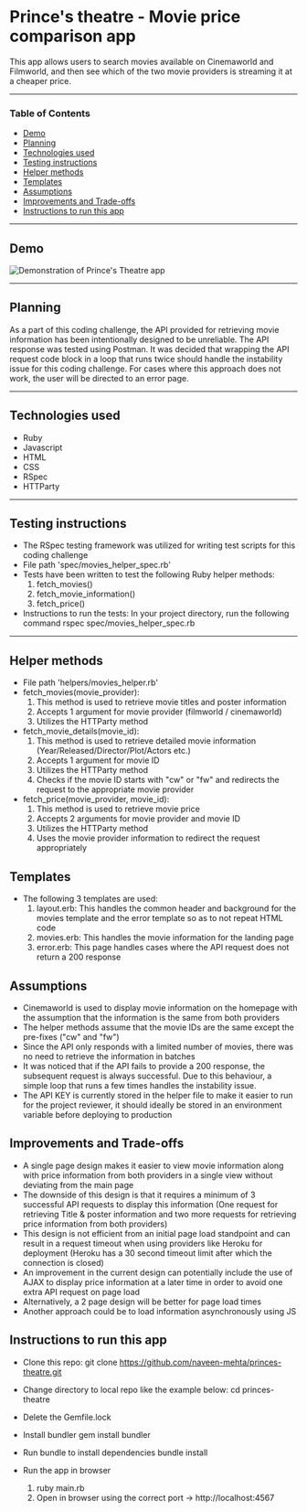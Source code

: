 # Prince's theatre - Movie price comparison app

This app allows users to search movies available on Cinemaworld and Filmworld, and then see which of the two movie providers is streaming it at a cheaper price.  

---
### Table of Contents
  - [Demo](#demo)
  - [Planning](#planning)
  - [Technologies used](#technologies-used)
  - [Testing instructions](#testing-instructions)
  - [Helper methods](#helper-methods)
  - [Templates](#templates)
  - [Assumptions](#assumptions)
  - [Improvements and Trade-offs](#improvements-and-trade-offs)
  - [Instructions to run this app](#instructions-to-run-this-app)

---
## Demo
![Demonstration of Prince's Theatre app](demo.gif)

---
## Planning
As a part of this coding challenge, the API provided for retrieving movie information has been intentionally designed to be unreliable. The API response was tested using Postman. It was decided that wrapping the API request code block in a loop that runs twice should handle the instability issue for this coding challenge. For cases where this approach does not work, the user will be directed to an error page.        

---
## Technologies used
- Ruby
- Javascript
- HTML
- CSS
- RSpec
- HTTParty

---
## Testing instructions
- The RSpec testing framework was utilized for writing test scripts for this coding challenge  
- File path 'spec/movies_helper_spec.rb'
- Tests have been written to test the following Ruby helper methods: 
  1. fetch_movies()
  2. fetch_movie_information()
  3. fetch_price()
- Instructions to run the tests: In your project directory, run the following command 
  rspec spec/movies_helper_spec.rb 

---
## Helper methods
-  File path 'helpers/movies_helper.rb'
-  fetch_movies(movie_provider): 
   1. This method is used to retrieve movie titles and poster information  
   2. Accepts 1 argument for movie provider (filmworld / cinemaworld)
   3. Utilizes the HTTParty method
-  fetch_movie_details(movie_id): 
   1. This method is used to retrieve detailed movie information (Year/Released/Director/Plot/Actors etc.)   
   2. Accepts 1 argument for movie ID 
   3. Utilizes the HTTParty method
   4. Checks if the movie ID starts with "cw" or "fw" and redirects the request to the appropriate movie provider
-  fetch_price(movie_provider, movie_id): 
   1. This method is used to retrieve movie price  
   2. Accepts 2 arguments for movie provider and movie ID 
   3. Utilizes the HTTParty method
   4. Uses the movie provider information to redirect the request appropriately   

## Templates
-  The following 3 templates are used:
   1. layout.erb: This handles the common header and background for the movies template and the error template so as to not repeat HTML code 
   2. movies.erb: This handles the movie information for the landing page
   3. error.erb: This page handles cases where the API request does not return a 200 response

## Assumptions
-  Cinemaworld is used to display movie information on the homepage with the assumption that the information is the same from both providers 
-  The helper methods assume that the movie IDs are the same except the pre-fixes ("cw" and "fw")
-  Since the API only responds with a limited number of movies, there was no need to retrieve the information in batches
-  It was noticed that if the API fails to provide a 200 response, the subsequent request is always successful. Due to this behaviour, a simple loop that runs a few times handles the instability issue. 
-  The API KEY is currently stored in the helper file to make it easier to run for the project reviewer, it should ideally be stored in an environment variable before deploying to production  

## Improvements and Trade-offs
- A single page design makes it easier to view movie information along with price information from both providers in a single view without deviating from the main page 
- The downside of this design is that it requires a minimum of 3 successful API requests to display this information (One request for retrieving Title & poster information and two more requests for retrieving price information from both providers)     
- This design is not efficient from an initial page load standpoint and can result in a request timeout when using providers like Heroku for deployment (Heroku has a 30 second timeout limit after which the connection is closed)
- An improvement in the current design can potentially include the use of AJAX to display price information at a later time in order to avoid one extra API request on page load
- Alternatively, a 2 page design will be better for page load times
- Another approach could be to load information asynchronously using JS 

## Instructions to run this app
- Clone this repo:
git clone https://github.com/naveen-mehta/princes-theatre.git

- Change directory to local repo like the example below:
cd princes-theatre

- Delete the Gemfile.lock 
  
- Install bundler
gem install bundler 

- Run bundle to install dependencies 
bundle install

- Run the app in browser
  1. ruby main.rb
  2. Open in browser using the correct port -> http://localhost:4567

